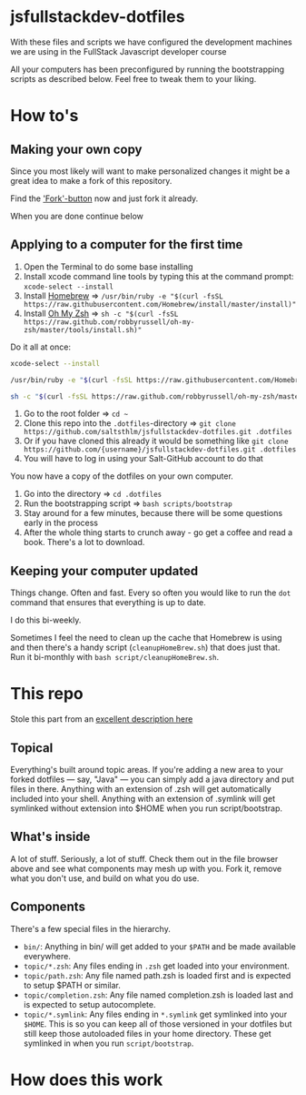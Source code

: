 # jsfullstackdev-dotfiles
With these files and scripts we have configured the development machines we are using in the FullStack Javascript developer course

All your computers has been preconfigured by running the bootstrapping scripts as described below. Feel free to tweak them to your liking.

# How to's

## Making your own copy
Since you most likely will want to make personalized changes it might be a great idea to make a fork of this repository.

Find the ['Fork'-button](https://github.com/saltsthlm/jsfullstackdev-dotfiles/fork) now and just fork it already.

When you are done continue below

## Applying to a computer for the first time

1. Open the Terminal to do some base installing
1. Install xcode command line tools by typing this at the command prompt: `xcode-select --install`
1. Install [Homebrew](https://brew.sh/) => `/usr/bin/ruby -e "$(curl -fsSL https://raw.githubusercontent.com/Homebrew/install/master/install)"`
1. Install [Oh My Zsh](http://ohmyz.sh/) => `sh -c "$(curl -fsSL https://raw.github.com/robbyrussell/oh-my-zsh/master/tools/install.sh)"`

Do it all at once:

```bash
xcode-select --install

/usr/bin/ruby -e "$(curl -fsSL https://raw.githubusercontent.com/Homebrew/install/master/install)"

sh -c "$(curl -fsSL https://raw.github.com/robbyrussell/oh-my-zsh/master/tools/install.sh)"
```

1. Go to the root folder => `cd ~`
1. Clone this repo into the `.dotfiles`-directory => `git clone https://github.com/saltsthlm/jsfullstackdev-dotfiles.git .dotfiles`
  1. Or if you have cloned this already it would be something like `git clone https://github.com/{username}/jsfullstackdev-dotfiles.git .dotfiles`
  1. You will have to log in using your Salt-GitHub account to do that

You now have a copy of the dotfiles on your own computer.

1. Go into the directory => `cd .dotfiles`
1. Run the bootstrapping script => `bash scripts/bootstrap`
1. Stay around for a few minutes, because there will be some questions early in the process
1. After the whole thing starts to crunch away - go get a coffee and read a book. There's a lot to download.

## Keeping your computer updated

Things change. Often and fast. Every so often you would like to run the `dot` command that ensures that everything is up to date.

I do this bi-weekly.

Sometimes I feel the need to clean up the cache that Homebrew is using and then there's a handy script (`cleanupHomeBrew.sh`) that does just that. Run it bi-monthly with `bash script/cleanupHomeBrew.sh`.

# This repo

Stole this part from an [excellent description here](https://github.com/michaelmior/dotfiles)

## Topical
Everything's built around topic areas. If you're adding a new area to your forked dotfiles — say, "Java" — you can simply add a java directory and put files in there. Anything with an extension of .zsh will get automatically included into your shell. Anything with an extension of .symlink will get symlinked without extension into $HOME when you run script/bootstrap.

## What's inside
A lot of stuff. Seriously, a lot of stuff. Check them out in the file browser above and see what components may mesh up with you. Fork it, remove what you don't use, and build on what you do use.

## Components
There's a few special files in the hierarchy.

* `bin/`: Anything in bin/ will get added to your `$PATH` and be made available everywhere.
* `topic/*.zsh`: Any files ending in `.zsh` get loaded into your environment.
* `topic/path.zsh`: Any file named path.zsh is loaded first and is expected to setup $PATH or similar.
* `topic/completion.zsh`: Any file named completion.zsh is loaded last and is expected to setup autocomplete.
* `topic/*.symlink`: Any files ending in `*.symlink` get symlinked into your `$HOME`. This is so you can keep all of those versioned in your dotfiles but still keep those autoloaded files in your home directory. These get symlinked in when you run `script/bootstrap`.

# How does this work

